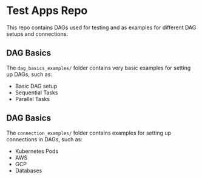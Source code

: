 # Test Apps Repo

This repo contains DAGs used for testing and as examples for different DAG setups and connections:

## DAG Basics

The `dag_basics_examples/` folder contains very basic examples for setting up DAGs, such as:

* Basic DAG setup
* Sequential Tasks
* Parallel Tasks

## DAG Basics

The `connection_examples/` folder contains examples for setting up connections in DAGs, such as:

* Kubernetes Pods
* AWS
* GCP
* Databases